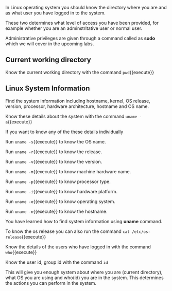In Linux operating system you should know the directory where you are and as what user you have logged in to the system.

These two determines what level of access you have been provided, for example whether you are an adminstritative user or normal user. 

Administrative privileges are given through a command called as **sudo** which we will cover in the upcoming labs.

## Current working directory

Know the current working directory with the command `pwd`{{execute}}

## Linux System Information

Find the system information including hostname, kernel, OS release, version, processor, hardware architecture, hostname and OS name.

Know these details about the system with the command `uname -a`{{execute}}

If you want to know any of the these details individually

Run `uname -s`{{execute}} to know the OS name.

Run `uname -r`{{execute}} to know the release.

Run `uname -v`{{execute}} to know the version.

Run `uname -m`{{execute}} to know machine hardware name.

Run `uname -p`{{execute}} to know processor type.

Run `uname -i`{{execute}} to know hardware platform.

Run `uname -o`{{execute}} to know operating system.

Run `uname -n`{{execute}} to know the hostname.

You have learned how to find system information using **uname** command. 

To know the os release you can also run the command `cat /etc/os-release`{{execute}}

Know the details of the users who have logged in with the command `who`{{execute}}

Know the user id, group id with the command `id`

This will give you enough system about where you are (current directory), what OS you are using and who(id) you are in the system. This determines the actions you can perform in the system.




